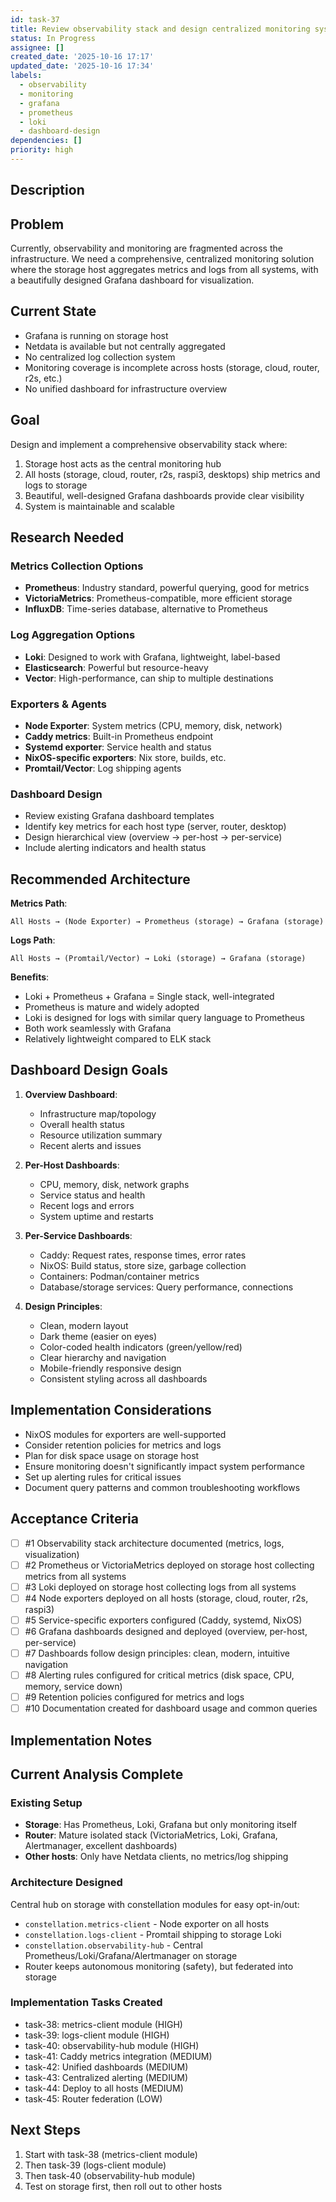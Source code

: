 ```yaml
---
id: task-37
title: Review observability stack and design centralized monitoring system
status: In Progress
assignee: []
created_date: '2025-10-16 17:17'
updated_date: '2025-10-16 17:34'
labels:
  - observability
  - monitoring
  - grafana
  - prometheus
  - loki
  - dashboard-design
dependencies: []
priority: high
---
```


## Description

<!-- SECTION:DESCRIPTION:BEGIN -->
## Problem

Currently, observability and monitoring are fragmented across the infrastructure. We need a comprehensive, centralized monitoring solution where the storage host aggregates metrics and logs from all systems, with a beautifully designed Grafana dashboard for visualization.

## Current State

- Grafana is running on storage host
- Netdata is available but not centrally aggregated
- No centralized log collection system
- Monitoring coverage is incomplete across hosts (storage, cloud, router, r2s, etc.)
- No unified dashboard for infrastructure overview

## Goal

Design and implement a comprehensive observability stack where:
1. Storage host acts as the central monitoring hub
2. All hosts (storage, cloud, router, r2s, raspi3, desktops) ship metrics and logs to storage
3. Beautiful, well-designed Grafana dashboards provide clear visibility
4. System is maintainable and scalable

## Research Needed

### Metrics Collection Options
- **Prometheus**: Industry standard, powerful querying, good for metrics
- **VictoriaMetrics**: Prometheus-compatible, more efficient storage
- **InfluxDB**: Time-series database, alternative to Prometheus

### Log Aggregation Options
- **Loki**: Designed to work with Grafana, lightweight, label-based
- **Elasticsearch**: Powerful but resource-heavy
- **Vector**: High-performance, can ship to multiple destinations

### Exporters & Agents
- **Node Exporter**: System metrics (CPU, memory, disk, network)
- **Caddy metrics**: Built-in Prometheus endpoint
- **Systemd exporter**: Service health and status
- **NixOS-specific exporters**: Nix store, builds, etc.
- **Promtail/Vector**: Log shipping agents

### Dashboard Design
- Review existing Grafana dashboard templates
- Identify key metrics for each host type (server, router, desktop)
- Design hierarchical view (overview → per-host → per-service)
- Include alerting indicators and health status

## Recommended Architecture

**Metrics Path**:
```
All Hosts → (Node Exporter) → Prometheus (storage) → Grafana (storage)
```

**Logs Path**:
```
All Hosts → (Promtail/Vector) → Loki (storage) → Grafana (storage)
```

**Benefits**:
- Loki + Prometheus + Grafana = Single stack, well-integrated
- Prometheus is mature and widely adopted
- Loki is designed for logs with similar query language to Prometheus
- Both work seamlessly with Grafana
- Relatively lightweight compared to ELK stack

## Dashboard Design Goals

1. **Overview Dashboard**:
   - Infrastructure map/topology
   - Overall health status
   - Resource utilization summary
   - Recent alerts and issues

2. **Per-Host Dashboards**:
   - CPU, memory, disk, network graphs
   - Service status and health
   - Recent logs and errors
   - System uptime and restarts

3. **Per-Service Dashboards**:
   - Caddy: Request rates, response times, error rates
   - NixOS: Build status, store size, garbage collection
   - Containers: Podman/container metrics
   - Database/storage services: Query performance, connections

4. **Design Principles**:
   - Clean, modern layout
   - Dark theme (easier on eyes)
   - Color-coded health indicators (green/yellow/red)
   - Clear hierarchy and navigation
   - Mobile-friendly responsive design
   - Consistent styling across all dashboards

## Implementation Considerations

- NixOS modules for exporters are well-supported
- Consider retention policies for metrics and logs
- Plan for disk space usage on storage host
- Ensure monitoring doesn't significantly impact system performance
- Set up alerting rules for critical issues
- Document query patterns and common troubleshooting workflows
<!-- SECTION:DESCRIPTION:END -->

## Acceptance Criteria
<!-- AC:BEGIN -->
- [ ] #1 Observability stack architecture documented (metrics, logs, visualization)
- [ ] #2 Prometheus or VictoriaMetrics deployed on storage host collecting metrics from all systems
- [ ] #3 Loki deployed on storage host collecting logs from all systems
- [ ] #4 Node exporters deployed on all hosts (storage, cloud, router, r2s, raspi3)
- [ ] #5 Service-specific exporters configured (Caddy, systemd, NixOS)
- [ ] #6 Grafana dashboards designed and deployed (overview, per-host, per-service)
- [ ] #7 Dashboards follow design principles: clean, modern, intuitive navigation
- [ ] #8 Alerting rules configured for critical metrics (disk space, CPU, memory, service down)
- [ ] #9 Retention policies configured for metrics and logs
- [ ] #10 Documentation created for dashboard usage and common queries
<!-- AC:END -->

## Implementation Notes

<!-- SECTION:NOTES:BEGIN -->
## Current Analysis Complete

### Existing Setup
- **Storage**: Has Prometheus, Loki, Grafana but only monitoring itself
- **Router**: Mature isolated stack (VictoriaMetrics, Loki, Grafana, Alertmanager, excellent dashboards)
- **Other hosts**: Only have Netdata clients, no metrics/log shipping

### Architecture Designed
Central hub on storage with constellation modules for easy opt-in/out:
- `constellation.metrics-client` - Node exporter on all hosts
- `constellation.logs-client` - Promtail shipping to storage Loki
- `constellation.observability-hub` - Central Prometheus/Loki/Grafana/Alertmanager on storage
- Router keeps autonomous monitoring (safety), but federated into storage

### Implementation Tasks Created
- task-38: metrics-client module (HIGH)
- task-39: logs-client module (HIGH)  
- task-40: observability-hub module (HIGH)
- task-41: Caddy metrics integration (MEDIUM)
- task-42: Unified dashboards (MEDIUM)
- task-43: Centralized alerting (MEDIUM)
- task-44: Deploy to all hosts (MEDIUM)
- task-45: Router federation (LOW)

## Next Steps
1. Start with task-38 (metrics-client module)
2. Then task-39 (logs-client module)
3. Then task-40 (observability-hub module)
4. Test on storage first, then roll out to other hosts
<!-- SECTION:NOTES:END -->
